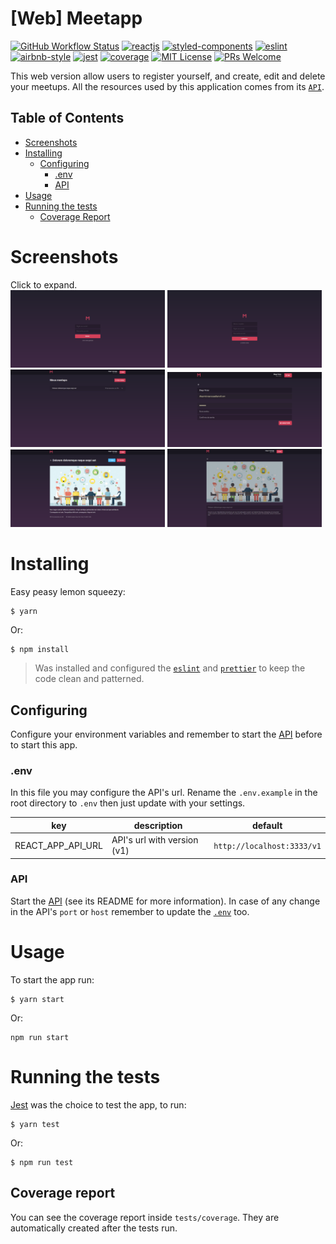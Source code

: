 # [Web] Meetapp
[![GitHub Workflow Status](https://img.shields.io/github/actions/workflow/status/DiegoVictor/meetapp-web/config.yml?logo=github&style=flat-square)](https://github.com/DiegoVictor/meetapp-web/actions)
[![reactjs](https://img.shields.io/badge/reactjs-18.2.0-61dafb?style=flat-square&logo=react)](https://reactjs.org/)
[![styled-components](https://img.shields.io/badge/styled_components-6.1.8-db7b86?style=flat-square&logo=styled-components)](https://styled-components.com/)
[![eslint](https://img.shields.io/badge/eslint-8.56.0-4b32c3?style=flat-square&logo=eslint)](https://eslint.org/)
[![airbnb-style](https://flat.badgen.net/badge/style-guide/airbnb/ff5a5f?icon=airbnb)](https://github.com/airbnb/javascript)
[![jest](https://img.shields.io/badge/jest-29.7.0-brightgreen?style=flat-square&logo=jest)](https://jestjs.io/)
[![coverage](https://img.shields.io/codecov/c/gh/DiegoVictor/meetapp-web?logo=codecov&style=flat-square)](https://codecov.io/gh/DiegoVictor/meetapp-web)
[![MIT License](https://img.shields.io/badge/license-MIT-green?style=flat-square)](https://raw.githubusercontent.com/DiegoVictor/meetapp-web/refs/heads/main/LICENSE)
[![PRs Welcome](https://img.shields.io/badge/PRs-welcome-brightgreen.svg?style=flat-square)](http://makeapullrequest.com)

This web version allow users to register yourself, and create, edit and delete your meetups. All the resources used by this application comes from its [`API`](https://github.com/DiegoVictor/meetapp-api).

## Table of Contents
* [Screenshots](#screenshots)
* [Installing](#installing)
  * [Configuring](#configuring)
    * [.env](#env)
    * [API](#api)
* [Usage](#usage)
* [Running the tests](#running-the-tests)
  * [Coverage Report](#coverage-report)

# Screenshots
Click to expand.<br>
<img src="https://raw.githubusercontent.com/DiegoVictor/meetapp-web/main/screenshots/login.png" width="49%"/>
<img src="https://raw.githubusercontent.com/DiegoVictor/meetapp-web/main/screenshots/signup.png" width="49%"/>
<img src="https://raw.githubusercontent.com/DiegoVictor/meetapp-web/main/screenshots/dashboard.png" width="49%"/>
<img src="https://raw.githubusercontent.com/DiegoVictor/meetapp-web/main/screenshots/profile.png" width="49%"/>
<img src="https://raw.githubusercontent.com/DiegoVictor/meetapp-web/main/screenshots/details.png" width="49%"/>
<img src="https://raw.githubusercontent.com/DiegoVictor/meetapp-web/main/screenshots/edit.png" width="49%"/>

# Installing
Easy peasy lemon squeezy:
```
$ yarn
```
Or:
```
$ npm install
```
> Was installed and configured the [`eslint`](https://eslint.org/) and [`prettier`](https://prettier.io/) to keep the code clean and patterned.

## Configuring
Configure your environment variables and remember to start the [API](https://github.com/DiegoVictor/meetapp-api) before to start this app.

### .env
In this file you may configure the API's url. Rename the `.env.example` in the root directory to `.env` then just update with your settings.

key|description|default
---|---|---
REACT_APP_API_URL|API's url with version (v1)|`http://localhost:3333/v1`

### API
Start the [API](https://github.com/DiegoVictor/meetapp-api) (see its README for more information). In case of any change in the API's `port` or `host` remember to update the [`.env`](#env) too.


# Usage
To start the app run:
```
$ yarn start
```
Or:
```
npm run start
```

# Running the tests
[Jest](https://jestjs.io) was the choice to test the app, to run:
```
$ yarn test
```
Or:
```
$ npm run test
```

## Coverage report
You can see the coverage report inside `tests/coverage`. They are automatically created after the tests run.
